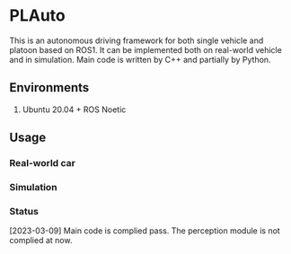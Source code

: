 # PLAuto
This is an autonomous driving framework for both single vehicle and platoon based on ROS1. It can be implemented both on real-world vehicle and in simulation. Main code is written by C++ and partially by Python.
## Environments
 1. Ubuntu 20.04 + ROS Noetic

## Usage
### Real-world car

### Simulation

### Status
[2023-03-09] Main code is complied pass. The perception module is not complied at now.